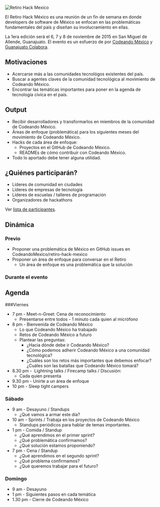![Retiro Hack Mexico](http://gtocolabora.org/wp-content/uploads/2015/08/Retiro-poster-1200x400.png)

El Retiro Hack México es una reunión de un fin de semana en donde developers de software de México se enfocan en las problemáticas fundamentales del país y diseñan su involucramiento en ellas.

La 1era edición será el 6, 7 y 8 de noviembre de 2015 en San Miguel de Allende, Guanajuato. El evento es un esfuerzo de por [Codeando México](http://codeandomexico.org) y [Guanajuato Colabora](http://gtocolabora.org/).

## Motivaciones
* Acercarse más a las comunidades tecnológos existentes del país.
* Buscar a agentes claves de la comunidad tecnológica al movimiento de Codeando México.
* Encontrar las temáticas importantes para poner en la agenda de tecnología cívica en el país.

## Output
* Recibir desarrolladores y transformarlos en miembros de la comunidad de Codeando México.
* Áreas de enfoque (problemática) para los siguientes meses del movimiento de Codeando México.
* Hacks de cada área de enfoque:
    * Proyectos en el GitHub de Codeando México.
    * READMEs de cómo contribuir con Codeando México.
* Todo lo aportado debe tener alguna utilidad.

## ¿Quiénes participarán?

* Líderes de comunidad en ciudades
* Líderes de empresas de tecnología
* Líderes de escuelas / talleres de programación 
* Organizadores de hackathons

Ver [lista de participantes](participantes.md).

## Dinámica 
### Previo

* Proponer una problemática de México en GitHub issues en CodeandoMexico/retiro-hack-mexico
* Proponer un área de enfoque para conversar en el Retiro
     * Un área de enfoque es una problemática que la solución

### Durante el evento

## Agenda
###Viernes
* 7 pm - Meet-n-Greet: Cena de reconocimiento
    * Presentarse entre todos - 1 minuto cada quien al micrófono
* 8 pm - Bienvenida de Codeando México
    * Lo que Codeando México ha trabajado
    * Retos de Codeando México a futuro
    * Plantear las preguntas:
        * ¿Hacia dónde debe ir Codeando México?
        * ¿Cómo podemos adherir Codeando México a una comunidad tecnológica?
        * ¿Cuáles son los retos más importantes que debemos enfocar? ¿Cuáles son las batallas que Codeando México tomará?
* 8.30 pm -  Lightning talks / Firecamp talks / Discusión:
    * Cada quien presenta
* 9.30 pm - Unirte a un área de enfoque
* 10 pm - Sleep tight campers 

### Sábado
* 9 am - Desayuno / Standups
    * ¿Qué vamos a armar este día?
* 10 am - Sprints / Trabaja en los proyectos de Codeando México 
    * Standups periódicos para hablar de temas importantes.
* 1 pm - Comida / Standup
    * ¿Qué aprendimos en el primer sprint?
    * ¿Qué problemática confirmamos?
    * ¿Qué solución estamos proponiendo?
* 7 pm - Cena / Standup
    * ¿Qué aprendimos en el segundo sprint?
    * ¿Qué problema confirmamos?
    * ¿Qué queremos trabajar para el futuro? 

### Domingo
* 9 am - Desayuno
* 1 pm - Siguientes pasos en cada temática
* 1.30 pm - Cierre de Codeando México 

 
 
 

